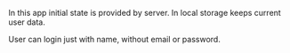 In this app initial state is provided by server. In local storage keeps current user data.

User can login just with name, without email or password.

